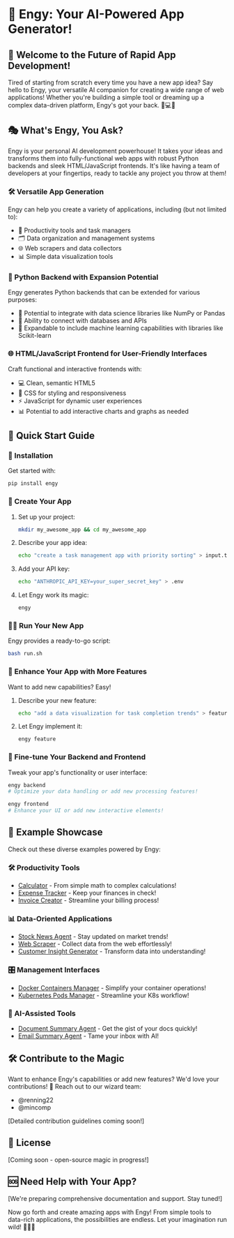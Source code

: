 # 🚀 Engy: Your AI-Powered App Generator!

## 🌟 Welcome to the Future of Rapid App Development!

Tired of starting from scratch every time you have a new app idea? Say hello to Engy, your versatile AI companion for creating a wide range of web applications! Whether you're building a simple tool or dreaming up a complex data-driven platform, Engy's got your back. 🤖💻✨

## 🎭 What's Engy, You Ask?

Engy is your personal AI development powerhouse! It takes your ideas and transforms them into fully-functional web apps with robust Python backends and sleek HTML/JavaScript frontends. It's like having a team of developers at your fingertips, ready to tackle any project you throw at them!

### 🛠️ Versatile App Generation
Engy can help you create a variety of applications, including (but not limited to):
- 📝 Productivity tools and task managers
- 🗂️ Data organization and management systems
- 🌐 Web scrapers and data collectors
- 📊 Simple data visualization tools

### 🐍 Python Backend with Expansion Potential
Engy generates Python backends that can be extended for various purposes:
- 🔢 Potential to integrate with data science libraries like NumPy or Pandas
- 🔗 Ability to connect with databases and APIs
- 🧠 Expandable to include machine learning capabilities with libraries like Scikit-learn

### 🌐 HTML/JavaScript Frontend for User-Friendly Interfaces
Craft functional and interactive frontends with:
- 💻 Clean, semantic HTML5
- 🎨 CSS for styling and responsiveness
- ⚡ JavaScript for dynamic user experiences
- 📊 Potential to add interactive charts and graphs as needed

## 🚦 Quick Start Guide

### 🔧 Installation
Get started with:
```bash
pip install engy
```

### 🎉 Create Your App

1. Set up your project:
   ```bash
   mkdir my_awesome_app && cd my_awesome_app
   ```

2. Describe your app idea:
   ```bash
   echo "create a task management app with priority sorting" > input.txt
   ```

3. Add your API key:
   ```bash
   echo "ANTHROPIC_API_KEY=your_super_secret_key" > .env
   ```

4. Let Engy work its magic:
   ```bash
   engy
   ```

### 🏃‍♂️ Run Your New App
Engy provides a ready-to-go script:
```bash
bash run.sh
```

### 🌈 Enhance Your App with More Features
Want to add new capabilities? Easy!

1. Describe your new feature:
   ```bash
   echo "add a data visualization for task completion trends" > feature.txt
   ```

2. Let Engy implement it:
   ```bash
   engy feature
   ```

### 🎨 Fine-tune Your Backend and Frontend
Tweak your app's functionality or user interface:

```bash
engy backend
# Optimize your data handling or add new processing features!
```

```bash
engy frontend
# Enhance your UI or add new interactive elements!
```

## 🌟 Example Showcase

Check out these diverse examples powered by Engy:

### 🛠️ Productivity Tools
- [Calculator](examples/basic_tools/calculator) - From simple math to complex calculations!
- [Expense Tracker](examples/basic_tools/expense_tracker) - Keep your finances in check!
- [Invoice Creator](examples/basic_tools/invoice_creator) - Streamline your billing process!

### 📊 Data-Oriented Applications
- [Stock News Agent](examples/agentic/stock_news) - Stay updated on market trends!
- [Web Scraper](examples/demo/scraper_1) - Collect data from the web effortlessly!
- [Customer Insight Generator](examples/cx_insights/insight_1) - Transform data into understanding!

### 🎛️ Management Interfaces
- [Docker Containers Manager](examples/basic_tools/docker_containers) - Simplify your container operations!
- [Kubernetes Pods Manager](examples/basic_tools/k8s_pods) - Streamline your K8s workflow!

### 🧠 AI-Assisted Tools
- [Document Summary Agent](examples/basic_tools/doc_summary_agent) - Get the gist of your docs quickly!
- [Email Summary Agent](examples/basic_tools/email_summary_agent) - Tame your inbox with AI!

## 🛠️ Contribute to the Magic

Want to enhance Engy's capabilities or add new features? We'd love your contributions! 🎉
Reach out to our wizard team:
- @renning22
- @mincomp

[Detailed contribution guidelines coming soon!]

## 📜 License

[Coming soon - open-source magic in progress!]

## 🆘 Need Help with Your App?

[We're preparing comprehensive documentation and support. Stay tuned!]

Now go forth and create amazing apps with Engy! From simple tools to data-rich applications, the possibilities are endless. Let your imagination run wild! 🚀💡✨